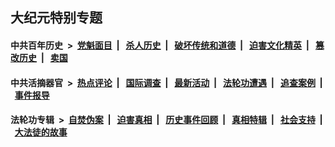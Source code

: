 ## 大纪元特别专题

#### 中共百年历史 &nbsp;>&nbsp; [党魁面目](indexes/nf1176107/README.md?11230430) &nbsp;| &nbsp; [杀人历史](indexes/nf1176106/README.md?11230430) &nbsp;| &nbsp; [破坏传统和道德](indexes/nf1176106/README.md?11230430) &nbsp;| &nbsp; [迫害文化精英](indexes/nf1176111/README.md?11230430) &nbsp;| &nbsp; [篡改历史](indexes/nf1176115/README.md?11230430) &nbsp;| &nbsp; [卖国](indexes/nf1176117/README.md?11230430) 

#### 中共活摘器官 &nbsp;>&nbsp; [热点评论](indexes/nf5879/README.md?11230430) &nbsp;| &nbsp; [国际调查](indexes/nf5947/README.md?11230430) &nbsp;| &nbsp; [最新活动](indexes/nf5883/README.md?11230430) &nbsp;| &nbsp; [法轮功遭遇](indexes/nf5881/README.md?11230430) &nbsp;| &nbsp; [追查案例](indexes/nf5880/README.md?11230430) &nbsp;| &nbsp; [事件报导](indexes/nf5877/README.md?11230430) 

#### 法轮功专辑 &nbsp;>&nbsp; [自焚伪案](indexes/nf5562/README.md?11230430) &nbsp;| &nbsp; [迫害真相](indexes/nf4379/README.md?11230430) &nbsp;| &nbsp; [历史事件回顾](indexes/nf5793/README.md?11230430) &nbsp;| &nbsp; [真相特辑](indexes/nf4389/README.md?11230430) &nbsp;| &nbsp; [社会支持](indexes/nf4386/README.md?11230430) &nbsp;| &nbsp; [大法徒的故事](indexes/nf1147481/README.md?11230430) 


